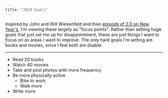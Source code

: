 ```yaml
---
title: "2019 Goals"
---
```


Inspired by John and Will Wiesenfeld and their [episode of 2.0 on New Year's](http://2pointohpodcast.libsyn.com/new-years-20), I'm viewing these largely as "focus points". Rather than setting huge goals that just set me up for disappointment, these are just things I want to focus on as areas I want to improve. The only hard goals I'm setting are books and movies, since I feel both are doable.

-------------------------------------------------------------------

- Read 20 books
- Watch 40 movies
- Take and post photos with more frequency
- Be more physically active
  - Bike to work
  - Walk more
- Write more
